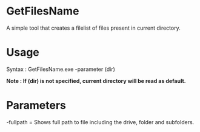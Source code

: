 # GetFilesName
A simple tool that creates a filelist of files present in current directory.


# Usage
Syntax : GetFilesName.exe -parameter (dir)  

**Note : If (dir) is not specified, current directory will be read as default.**

# Parameters
-fullpath = Shows full path to file including the drive, folder and subfolders.
   
